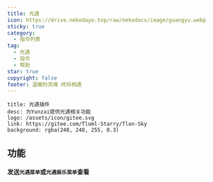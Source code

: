 ```yaml
---
title: 光遇
icon: https://drive.nekodayo.top/raw/nekodocs/image/guangyu.webp
sticky: true
category:
  - 指令列表
tag:
  - 光遇
  - 指令
  - 帮助
star: true
copyright: false
footer: 温暖的灵魂 终将相遇
---
```


  ```component VPCard
  title: 光遇插件
  desc: 为Yunzai提供光遇相关功能
  logo: /assets/icon/gitee.svg
  link: https://gitee.com/Tloml-Starry/Tlon-Sky
  background: rgba(248, 248, 255, 0.3)
  ```

## **功能**
#### 发送`光遇菜单`或`光遇娱乐菜单`查看